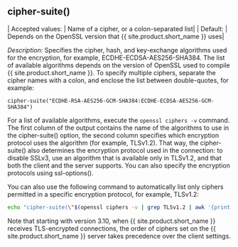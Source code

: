 ## cipher-suite()

|  Accepted values: |  Name of a cipher, or a colon-separated list|
|  Default:          | Depends on the OpenSSL version that {{ site.product.short_name }} uses|

*Description:* Specifies the cipher, hash, and key-exchange algorithms
used for the encryption, for example, ECDHE-ECDSA-AES256-SHA384. The
list of available algorithms depends on the version of OpenSSL used to
compile {{ site.product.short_name }}. To specify multiple ciphers, separate the cipher
names with a colon, and enclose the list between double-quotes, for
example:

```config
cipher-suite("ECDHE-RSA-AES256-GCM-SHA384:ECDHE-ECDSA-AES256-GCM-SHA384")
```

For a list of available algorithms, execute the `openssl ciphers -v`
command. The first column of the output contains the name of the
algorithms to use in the cipher-suite() option, the second column
specifies which encryption protocol uses the algorithm (for example,
TLSv1.2). That way, the cipher-suite() also determines the encryption
protocol used in the connection: to disable SSLv3, use an algorithm that
is available only in TLSv1.2, and that both the client and the server
supports. You can also specify the encryption protocols using
ssl-options().

You can also use the following command to automatically list only
ciphers permitted in a specific encryption protocol, for example,
TLSv1.2:

```bash
echo "cipher-suite(\"$(openssl ciphers -v | grep TLSv1.2 | awk '{print $1}' | xargs echo -n | sed 's/ /:/g' | sed -e 's/:$//')\")"
```

Note that starting with version 3.10, when {{ site.product.short_name }} receives
TLS-encrypted connections, the order of ciphers set on the {{ site.product.short_name }}
server takes precedence over the client settings.
